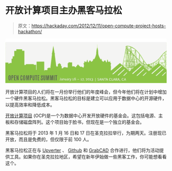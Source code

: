 # 开放计算项目主办黑客马拉松

> 原文：<https://hackaday.com/2012/12/11/open-compute-project-hosts-hackathon/>

[![OCP Summit](img/6c627ed5fa0b7d02a4914e72d03b9d4d.png)](http://hackaday.com/?attachment_id=91554)

开放计算项目的人们将在一月份举行他们的年度峰会，但今年他们将在计划中增加一个硬件黑客马拉松。黑客马拉松的目标是建立可以应用于数据中心的开源硬件，以提高效率和降低成本。

[开放计算项目](http://opencompute.org/ "Open Compute Project") (OCP)是一个为数据中心开发开放硬件的基金会。这包括电源、主板和存储磁盘阵列。这个项目始于脸书，但现在是一个独立的基金会。

黑客马拉松将于 2013 年 1 月 16 日和 17 日在圣克拉拉举行，为期两天。注册现已开放，而且是免费的，但仅限于前 100 人。

黑客马拉松正在与 [Upverter](http://upverter.com "Upverter") 、 [Github](http://github.com "Github") 和 [GrabCAD](http://grabcad.com "GrabCAD") 合作进行，他们将为活动提供工具。如果你在圣克拉拉地区，希望在新年伊始做一些黑客工作，你可能想看看这个。